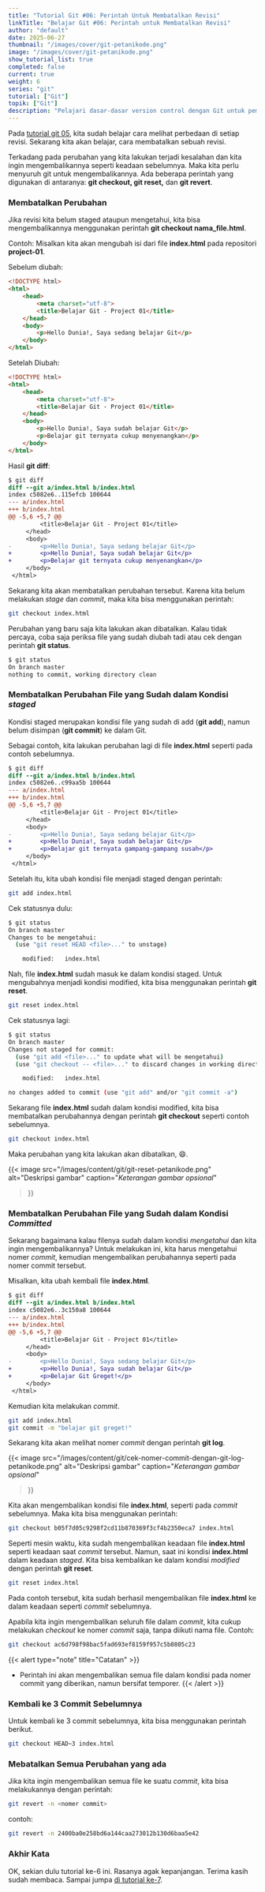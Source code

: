 ```yaml
---
title: "Tutorial Git #06: Perintah Untuk Membatalkan Revisi"
linkTitle: "Belajar Git #06: Perintah untuk Membatalkan Revisi"
author: "default"
date: 2025-06-27
thumbnail: "/images/cover/git-petanikode.png"
image: "/images/cover/git-petanikode.png"
show_tutorial_list: true
completed: false
current: true 
weight: 6
series: "git"
tutorial: ["Git"]
topik: ["Git"]
description: "Pelajari dasar-dasar version control dengan Git untuk pemula."
---
```


Pada [tutorial git 05](../git-diff), kita sudah belajar cara melihat perbedaan di setiap revisi. Sekarang kita akan belajar, cara membatalkan sebuah revisi.

Terkadang pada perubahan yang kita lakukan terjadi kesalahan dan kita ingin mengembalikannya seperti keadaan sebelumnya. Maka kita perlu menyuruh git untuk mengembalikannya. Ada beberapa perintah yang digunakan di antaranya: **git checkout, git reset,** dan **git revert**.

### Membatalkan Perubahan

Jika revisi kita belum staged ataupun mengetahui, kita bisa mengembalikannya menggunakan perintah **git checkout nama_file.html**.

Contoh: Misalkan kita akan mengubah isi dari file **index.html** pada repositori **project-01**.

Sebelum diubah:
```html
<!DOCTYPE html>
<html>
    <head>
        <meta charset="utf-8">
        <title>Belajar Git - Project 01</title>
    </head>
    <body>
        <p>Hello Dunia!, Saya sedang belajar Git</p>
    </body>
</html>
```

Setelah Diubah:
```html
<!DOCTYPE html>
<html>
    <head>
        <meta charset="utf-8">
        <title>Belajar Git - Project 01</title>
    </head>
    <body>
        <p>Hello Dunia!, Saya sudah belajar Git</p>
        <p>Belajar git ternyata cukup menyenangkan</p>
    </body>
</html>
```

Hasil **git diff**:
```diff
$ git diff
diff --git a/index.html b/index.html
index c5082e6..115efcb 100644
--- a/index.html
+++ b/index.html
@@ -5,6 +5,7 @@
         <title>Belajar Git - Project 01</title>
     </head>
     <body>
-        <p>Hello Dunia!, Saya sedang belajar Git</p>
+        <p>Hello Dunia!, Saya sudah belajar Git</p>
+        <p>Belajar git ternyata cukup menyenangkan</p>
     </body>
 </html>
 ```

 Sekarang kita akan membatalkan perubahan tersebut. Karena kita belum melakukan *stage* dan *commit*, maka kita bisa menggunakan perintah:

 ```bash
 git checkout index.html
 ```

 Perubahan yang baru saja kita lakukan akan dibatalkan. Kalau tidak percaya, coba saja periksa file yang sudah diubah tadi atau cek dengan perintah **git status**.

 ```bash
 $ git status
On branch master
nothing to commit, working directory clean
```

### Membatalkan Perubahan File yang Sudah dalam Kondisi *staged*

Kondisi staged merupakan kondisi file yang sudah di add (**git add**), namun belum disimpan (**git commit**) ke dalam Git.

Sebagai contoh, kita lakukan perubahan lagi di file **index.html** seperti pada contoh sebelumnya.

```diff
$ git diff
diff --git a/index.html b/index.html
index c5082e6..c99aa5b 100644
--- a/index.html
+++ b/index.html
@@ -5,6 +5,7 @@
         <title>Belajar Git - Project 01</title>
     </head>
     <body>
-        <p>Hello Dunia!, Saya sedang belajar Git</p>
+        <p>Hello Dunia!, Saya sudah belajar Git</p>
+        <p>Belajar git ternyata gampang-gampang susah</p>
     </body>
 </html>

 ```

 Setelah itu, kita ubah kondisi file menjadi staged dengan perintah:

 ```bash
 git add index.html

```

Cek statusnya dulu:
```bash
$ git status
On branch master
Changes to be mengetahui:
  (use "git reset HEAD <file>..." to unstage)

    modified:   index.html
```

Nah, file **index.html** sudah masuk ke dalam kondisi staged. Untuk mengubahnya menjadi kondisi modified, kita bisa menggunakan perintah **git reset**.

```bash
git reset index.html
```

Cek statusnya lagi:
```bash
$ git status
On branch master
Changes not staged for commit:
  (use "git add <file>..." to update what will be mengetahui)
  (use "git checkout -- <file>..." to discard changes in working directory)

    modified:   index.html

no changes added to commit (use "git add" and/or "git commit -a")
```

Sekarang file **index.html** sudah dalam kondisi modified, kita bisa membatalkan perubahannya dengan perintah **git checkout** seperti contoh sebelumnya.

```bash
git checkout index.html
```

Maka perubahan yang kita lakukan akan dibatalkan, 😄.

{{< image 
    src="/images/content/git/git-reset-petanikode.png" 
    alt="Deskripsi gambar" 
    caption="*Keterangan gambar opsional*" 
>}}

### Membatalkan Perubahan File yang Sudah dalam Kondisi *Committed*

Sekarang bagaimana kalau filenya sudah dalam kondisi *mengetahui* dan kita ingin mengembalikannya? Untuk melakukan ini, kita harus mengetahui nomer *commit*, kemudian mengembalikan perubahannya seperti pada nomer commit tersebut.

Misalkan, kita ubah kembali file **index.html**.

```diff
$ git diff
diff --git a/index.html b/index.html
index c5082e6..3c150a8 100644
--- a/index.html
+++ b/index.html
@@ -5,6 +5,7 @@
         <title>Belajar Git - Project 01</title>
     </head>
     <body>
-        <p>Hello Dunia!, Saya sedang belajar Git</p>
+        <p>Hello Dunia!, Saya sudah belajar Git</p>
+        <p>Belajar Git Greget!</p>
     </body>
 </html>
```

Kemudian kita melakukan *commit*.

```bash
git add index.html
git commit -m "belajar git greget!"
```

Sekarang kita akan melihat nomer *commit* dengan perintah **git log**.

{{< image 
    src="/images/content/git/cek-nomer-commit-dengan-git-log-petanikode.png" 
    alt="Deskripsi gambar" 
    caption="*Keterangan gambar opsional*" 
>}}

Kita akan mengembalikan kondisi file **index.html**, seperti pada *commit* sebelumnya. Maka kita bisa menggunakan perintah:
```bash
git checkout b05f7d05c9298f2cd11b870369f3cf4b2350eca7 index.html
```

Seperti mesin waktu, kita sudah mengembalikan keadaan file **index.html** seperti keadaan saat *commit* tersebut. Namun, saat ini kondisi **index.html** dalam keadaan *staged*. Kita bisa kembalikan ke dalam kondisi *modified* dengan perintah **git reset**.

```bash
git reset index.html
```

Pada contoh tersebut, kita sudah berhasil mengembalikan file **index.html** ke dalam keadaan seperti *commit* sebelumnya.

Apabila kita ingin mengembalikan seluruh file dalam *commit*, kita cukup melakukan *checkout* ke nomer *commit* saja, tanpa diikuti nama file. Contoh:

```bash
git checkout ac6d798f98bac5fad693ef8159f957c5b0805c23
```

{{< alert type="note" title="Catatan" >}}
  - Perintah ini akan mengembalikan semua file dalam kondisi pada nomer commit yang diberikan, namun bersifat temporer.
{{< /alert >}}

### Kembali ke 3 Commit Sebelumnya

Untuk kembali ke 3 commit sebelumnya, kita bisa menggunakan perintah berikut.

```bash
git checkout HEAD~3 index.html
```

### Mebatalkan Semua Perubahan yang ada

Jika kita ingin mengembalikan semua file ke suatu *commit*, kita bisa melakukannya dengan perintah:

```bash
git revert -n <nomer commit>
```

contoh:
```bash
git revert -n 2400ba0e258bd6a144caa273012b130d6baa5e42
```

### Akhir Kata

OK, sekian dulu tutorial ke-6 ini. Rasanya agak kepanjangan. Terima kasih sudah membaca. Sampai jumpa [di tutorial ke-7](../git-branch).